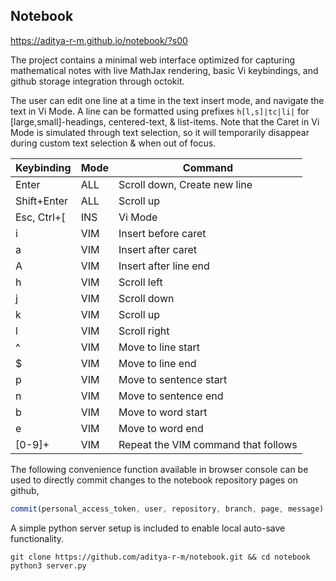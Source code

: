 ## Notebook
https://aditya-r-m.github.io/notebook/?s00

The project contains a minimal web interface optimized for capturing mathematical notes with live MathJax rendering, basic Vi keybindings, and github storage integration through octokit.

The user can edit one line at a time in the text insert mode, and navigate the text in Vi Mode. A line can be formatted using prefixes `h[l,s]|tc|li|` for [large,small]-headings, centered-text, & list-items.
Note that the Caret in Vi Mode is simulated through text selection, so it will temporarily disappear during custom text selection & when out of focus.

| Keybinding | Mode | Command |
| ---------- | ---- | ------- |
| Enter | ALL | Scroll down, Create new line |
| Shift+Enter | ALL | Scroll up |
| Esc, Ctrl+[ | INS | Vi Mode |
| i | VIM | Insert before caret |
| a | VIM | Insert after caret |
| A | VIM | Insert after line end |
| h | VIM | Scroll left |
| j | VIM | Scroll down |
| k | VIM | Scroll up |
| l | VIM | Scroll right |
| ^ | VIM | Move to line start |
| $ | VIM | Move to line end |
| p | VIM | Move to sentence start |
| n | VIM | Move to sentence end |
| b | VIM | Move to word start |
| e | VIM | Move to word end |
| [0-9]+ | VIM | Repeat the VIM command that follows |

The following convenience function available in browser console can be used to directly commit changes to the notebook repository pages on github,

```js
commit(personal_access_token, user, repository, branch, page, message);
```

A simple python server setup is included to enable local auto-save functionality.

```console
git clone https://github.com/aditya-r-m/notebook.git && cd notebook
python3 server.py
```
